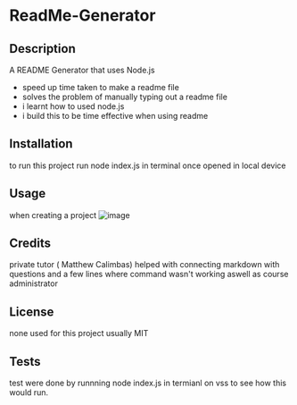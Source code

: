 # ReadMe-Generator
## Description
A README Generator that uses Node.js 
- speed up time taken to make a readme file
- solves the problem of manually typing out a readme file
- i learnt how to used node.js 
- i build this to be time effective when using readme
## Installation
to run this project run node index.js in terminal once opened in local device
## Usage 
when creating a project 
![image](https://user-images.githubusercontent.com/119163387/221379733-cef040f2-7f14-493e-8c2c-4e82a201101c.png)

## Credits 
private tutor ( Matthew Calimbas) helped with connecting markdown with questions and a few lines where command wasn't working aswell as course administrator 
## License 
none used for this project usually MIT
## Tests
test were done by runnning node index.js in termianl on vss to see how this would run.  
